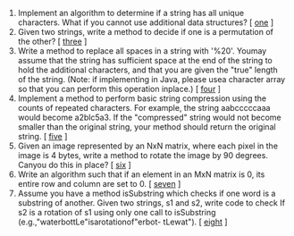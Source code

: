 1.  Implement an algorithm to determine if a string has all unique characters. What if you cannot use additional data structures? [ [one][1] ]
2.  Given two strings, write a method to decide if one is a permutation of the other? [ [three][3] ]
3.  Write a method to replace all spaces in a string with '%20'. Youmay assume that the string has sufficient space at the end of the string to hold the additional characters, and that you are given the "true" length of the string. (Note: if implementing in Java, please usea character array so that you can perform this operation inplace.) [ [four][4] ]
4.  Implement a method to perform basic string compression using the counts of repeated characters. For example, the string aabcccccaaa would become a2blc5a3. If the "compressed" string would not become smaller than the original string, your method should return the original string. [ [five][5] ]
5.  Given an image represented by an NxN matrix, where each pixel in the image is 4 bytes, write a method to rotate the image by 90 degrees. Canyou do this in place? [ [six][6] ]
6.  Write an algorithm such that if an element in an MxN matrix is 0, its entire row and column are set to 0. [ [seven][7] ]
7.  Assume you have a method isSubstring which checks if one word is a substring of another. Given two strings, s1 and s2, write code to check If s2 is a rotation of s1 using only one call to isSubstring (e.g.,"waterbottLe"isarotationof"erbot- tLewat"). [ [eight][8] ]


[1]:https://github.com/inadram/CrackingCode/tree/master/src/main/dataStructures/arraysAndStrings/one
[3]:https://github.com/inadram/CrackingCode/tree/master/src/main/dataStructures/arraysAndStrings/three
[4]:https://github.com/inadram/CrackingCode/tree/master/src/main/dataStructures/arraysAndStrings/Four
[5]:https://github.com/inadram/CrackingCode/tree/master/src/main/dataStructures/arraysAndStrings/Five
[6]:https://github.com/inadram/CrackingCode/tree/master/src/main/dataStructures/arraysAndStrings/Six
[7]:https://github.com/inadram/CrackingCode/tree/master/src/main/dataStructures/arraysAndStrings/Seven
[8]:https://github.com/inadram/CrackingCode/tree/master/src/main/dataStructures/arraysAndStrings/Eight
